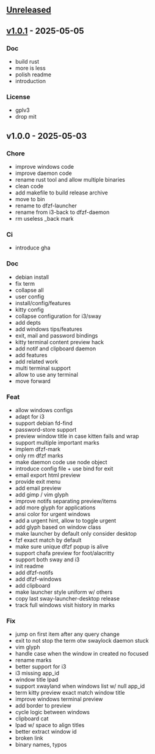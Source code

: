 <a name="unreleased"></a>
## [Unreleased]


<a name="v1.0.1"></a>
## [v1.0.1] - 2025-05-05
### Doc
- build rust
- more is less
- polish readme
- introduction

### License
- gplv3
- drop mit


<a name="v1.0.0"></a>
## v1.0.0 - 2025-05-03
### Chore
- improve windows code
- improve daemon code
- rename rust tool and allow multiple binaries
- clean code
- add makefile to build release archive
- move to bin
- rename to dfzf-launcher
- rename from i3-back to dfzf-daemon
- rm useless _back mark

### Ci
- introduce gha

### Doc
- debian install
- fix term
- collapse all
- user config
- install/config/features
- kitty config
- collapse configuration for i3/sway
- add depts
- add windows tips/features
- exit, mail and password bindings
- kitty terminal content preview hack
- add notif and clipboard daemon
- add features
- add related work
- multi terminal support
- allow to use any terminal
- move forward

### Feat
- allow windows configs
- adapt for i3
- support debian fd-find
- password-store support
- preview window title in case kitten fails and wrap
- support multiple important marks
- implem dfzf-mark
- only rm dfzf marks
- make daemon code use node object
- introduce config file + use bind for exit
- email export html preview
- provide exit menu
- add email preview
- add gimp / vim glyph
- improve notifs separating preview/items
- add more glyph for applications
- ansi color for urgent windows
- add a urgent hint, allow to toggle urgent
- add glyph based on window class
- make launcher by default only consider desktop
- fzf exact match by default
- make sure unique dfzf popup is alive
- support chafa preview for foot/alacritty
- support both sway and i3
- init readme
- add dfzf-notifs
- add dfzf-windows
- add clipboard
- make launcher style uniform w/ others
- copy last sway-launcher-desktop release
- track full windows visit history in marks

### Fix
- jump on first item after any query change
- exit to not stop the term otw swaylock daemon stuck
- vim glyph
- handle case when the window in created no focused
- rename marks
- better support for i3
- i3 missing app_id
- window title lpad
- support xwayland when windows list w/ null app_id
- term kitty preview exact match window title
- improve windows terminal preview
- add border to preview
- cycle logic between windows
- clipboard cat
- lpad w/ space to align titles
- better extract window id
- broken link
- binary names, typos


[Unreleased]: https://github.com/parisni/dfzf/compare/v1.0.1...HEAD
[v1.0.1]: https://github.com/parisni/dfzf/compare/v1.0.0...v1.0.1
